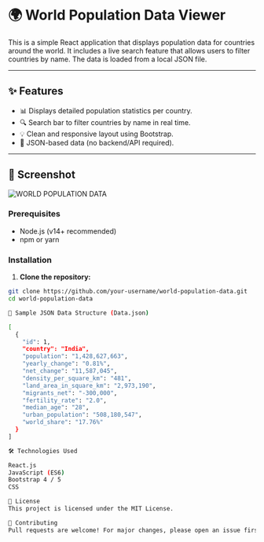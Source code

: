 # 🌍 World Population Data Viewer

This is a simple React application that displays population data for countries around the world. It includes a live search feature that allows users to filter countries by name. The data is loaded from a local JSON file.

---

## ✨ Features

- 📊 Displays detailed population statistics per country.
- 🔍 Search bar to filter countries by name in real time.
- 💡 Clean and responsive layout using Bootstrap.
- 📁 JSON-based data (no backend/API required).

---

## 📸 Screenshot


![WORLD POPULATION DATA](https://github.com/user-attachments/assets/88d38d40-352b-45f3-9d14-ff1db6ce43ec)



### Prerequisites

- Node.js (v14+ recommended)
- npm or yarn

### Installation

1. **Clone the repository:**

```bash
git clone https://github.com/your-username/world-population-data.git
cd world-population-data

🧩 Sample JSON Data Structure (Data.json)

[
  {
    "id": 1,
    "country": "India",
    "population": "1,428,627,663",
    "yearly_change": "0.81%",
    "net_change": "11,587,045",
    "density_per_square_km": "481",
    "land_area_in_square_km": "2,973,190",
    "migrants_net": "-300,000",
    "fertility_rate": "2.0",
    "median_age": "28",
    "urban_population": "508,180,547",
    "world_share": "17.76%"
  }
]

🛠 Technologies Used

React.js
JavaScript (ES6)
Bootstrap 4 / 5
CSS

📄 License
This project is licensed under the MIT License.

🤝 Contributing
Pull requests are welcome! For major changes, please open an issue first to discuss what you would like to change.

